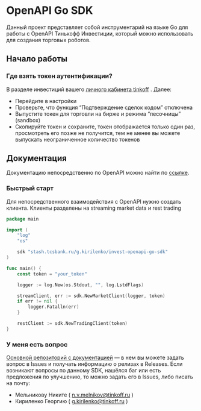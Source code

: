 # OpenAPI Go SDK

Данный проект представляет собой инструментарий на языке Go для работы с OpenAPI Тинькофф Инвестиции, который можно использовать для создания торговых роботов.

## Начало работы

### Где взять токен аутентификации?

В разделе инвестиций вашего  [личного кабинета tinkoff](https://www.tinkoff.ru/invest/) . Далее:

* Перейдите в настройки
* Проверьте, что функция “Подтверждение сделок кодом” отключена
* Выпустите токен для торговли на бирже и режима “песочницы” (sandbox)
* Скопируйте токен и сохраните, токен отображается только один раз, просмотреть его позже не получится, тем не менее вы можете выпускать неограниченное количество токенов

## Документация

Документацию непосредственно по OpenAPI можно найти по [ссылке](https://api-invest.tinkoff.ru/openapi/docs/).

### Быстрый старт

Для непосредственного взаимодействия с OpenAPI нужно создать клиента. Клиенты разделены на streaming market data и rest trading

```go
package main

import (
	"log"
	"os"

	sdk "stash.tcsbank.ru/g.kirilenko/invest-openapi-go-sdk"
)

func main() {
	const token = "your_token"

	logger := log.New(os.Stdout, "", log.LstdFlags)

	streamClient, err := sdk.NewMarketClient(logger, token)
	if err != nil {
		logger.Fatalln(err)
	}

	restClient := sdk.NewTradingClient(token)
}
```

### У меня есть вопрос

[Основной репозиторий с документацией](https://github.com/TinkoffCreditSystems/invest-openapi/) — в нем вы можете задать вопрос в Issues и получать информацию о релизах в Releases.
Если возникают вопросы по данному SDK, нашёлся баг или есть предложения по улучшению, то можно задать его в Issues, либо писать на почту:
* Мельникову Никите ( [n.v.melnikov@tinkoff.ru](mailto:n.v.melnikov@tinkoff.ru) )
* Кириленко Георгию ( [g.kirilenko@tinkoff.ru](mailto:g.kirilenko@tinkoff.ru) )

